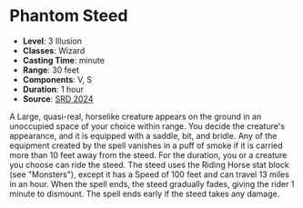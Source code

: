 # Phantom Steed

- **Level**: 3 Illusion
- **Classes**: Wizard
- **Casting Time**: minute
- **Range**: 30 feet
- **Components**: V, S
- **Duration**: 1 hour
- **Source**: [SRD 2024](../../../srds/SRD_2024.pdf)

A Large, quasi-real, horselike creature appears on the ground in an unoccupied space of your choice within range. You decide the creature's appearance, and it is equipped with a saddle, bit, and bridle. Any of the equipment created by the spell vanishes in a puff of smoke if it is carried more than 10 feet away from the steed. For the duration, you or a creature you choose can ride the steed. The steed uses the Riding Horse stat block (see "Monsters"), except it has a Speed of 100 feet and can travel 13 miles in an hour. When the spell ends, the steed gradually fades, giving the rider 1 minute to dismount. The spell ends early if the steed takes any damage.

